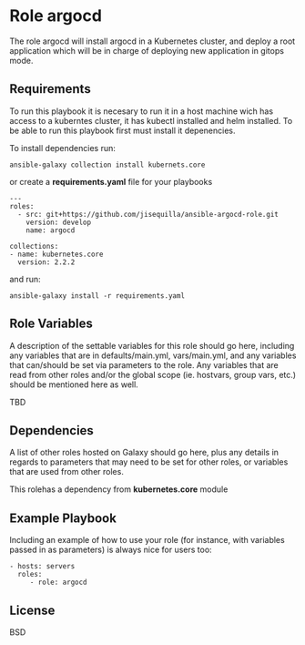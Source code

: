 # Role argocd

The role argocd will install argocd in a Kubernetes cluster, and deploy a root application which will be in charge of deploying new application in gitops mode.

## Requirements

To run this playbook it is necesary to run it in a host machine wich has access to a kuberntes cluster, it has kubectl installed and helm installed. To be able to run this playbook first must install it depenencies.

To install dependencies run:

```
ansible-galaxy collection install kubernets.core
```

or create a **requirements.yaml** file for your playbooks

```
---
roles:
  - src: git+https://github.com/jisequilla/ansible-argocd-role.git
    version: develop
    name: argocd

collections:
- name: kubernetes.core
  version: 2.2.2

```

and run:

```
ansible-galaxy install -r requirements.yaml
```

## Role Variables

A description of the settable variables for this role should go here, including any variables that are in defaults/main.yml, vars/main.yml, and any variables that can/should be set via parameters to the role. Any variables that are read from other roles and/or the global scope (ie. hostvars, group vars, etc.) should be mentioned here as well.

TBD

## Dependencies

A list of other roles hosted on Galaxy should go here, plus any details in regards to parameters that may need to be set for other roles, or variables that are used from other roles.

This rolehas a dependency from **kubernetes.core** module

## Example Playbook

Including an example of how to use your role (for instance, with variables passed in as parameters) is always nice for users too:

    - hosts: servers
      roles:
         - role: argocd

## License

BSD
